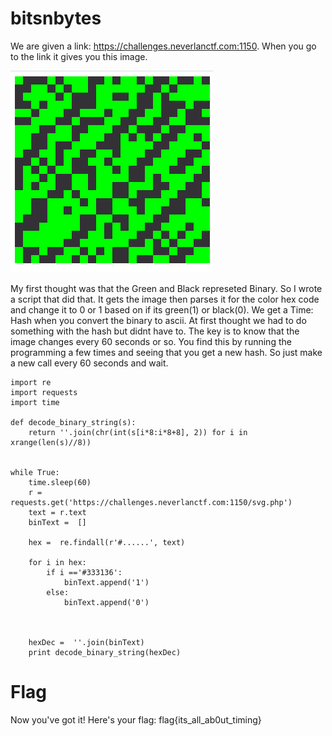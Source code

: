 
# bitsnbytes
We are given a link: https://challenges.neverlanctf.com:1150. When you go to the link it gives you this image. 

![alt text](https://raw.githubusercontent.com/reallifechibi/NEverlanCTF-Writeups/master/svg.png)

My first thought was that the Green and Black represeted Binary. So I wrote a script that did that. It gets the image then parses it for the color hex code and change it to 0 or 1 based on if its green(1) or black(0).
We get a Time: Hash when you convert the binary to ascii. At first thought we had to do something with the hash but didnt have to. The key is to know that the image changes every 60 seconds or so. You find this by running the programming a few times and seeing that you get a new hash. So just make a new call every 60 seconds and wait.

```
import re
import requests
import time

def decode_binary_string(s):
    return ''.join(chr(int(s[i*8:i*8+8], 2)) for i in xrange(len(s)//8))


while True:
    time.sleep(60)
    r = requests.get('https://challenges.neverlanctf.com:1150/svg.php')
    text = r.text
    binText =  []

    hex =  re.findall(r'#......', text)

    for i in hex:
        if i =='#333136':
            binText.append('1')     
        else:
            binText.append('0')



    hexDec =  ''.join(binText)
    print decode_binary_string(hexDec)
```

# Flag
Now you've got it! Here's your flag: flag{its_all_ab0ut_timing} 
